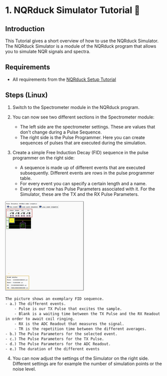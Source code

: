 # 1. NQRduck Simulator Tutorial 🦆
## Introduction
This Tutorial gives a short overview of how to use the NQRduck Simulator. The NQRduck Simulator is a module of the NQRduck program that allows you to simulate NQR signals and spectra.

## Requirements
* All requirements from the [NQRduck Setup Tutorial](0_NQRduck_Setup.md)

## Steps (Linux)
1. Switch to the Spectrometer module in the NQRduck program.

2. You can now see two different sections in the Spectrometer module:
    - The left side are the spectrometer settings. These are values that don't  change during a Pulse Sequence.
    - The right side is the Pulse Programmer. Here you can create sequences of pulses that are executed during the simulation.

3. Create a simple Free Induction Decay (FID) sequence in the pulse programmer on the right side:
    - A sequence is made up of different events that are executed subsequently. Different events are rows in the pulse programmer table. 
    - For every event you can specify a certain length and a name. 
    - Every event now has Pulse Parameters associated with it. For the Simulator, these are the TX and the RX Pulse Parameters.

<img src="Figures/1_pulseprogrammer.png" width=50%>

    The picture shows an exemplary FID sequence.
    - a.) The different events.
        - Pulse is our TX Pulse that excites the sample.
        - Blank is a waiting time between the TX Pulse and the RX Readout in order to await coil ringing.
        - RX is the ADC Readout that measures the signal.
        - TR is the repetition time between the different averages. 
    - b.) The Pulse Parameters for the selected event.
    - c.) The Pulse Parameters for the TX Pulse.
    - d.) The Pulse Parameters for the ADC Readout.
    - e.) The duration of the different events

4. You can now adjust the settings  of the Simulator on the right side. Different settings are for example the number of simulation points or the noise level.






<!-- TODO:
Screenshot of the pulse programmer with a simple FID sequence
-->